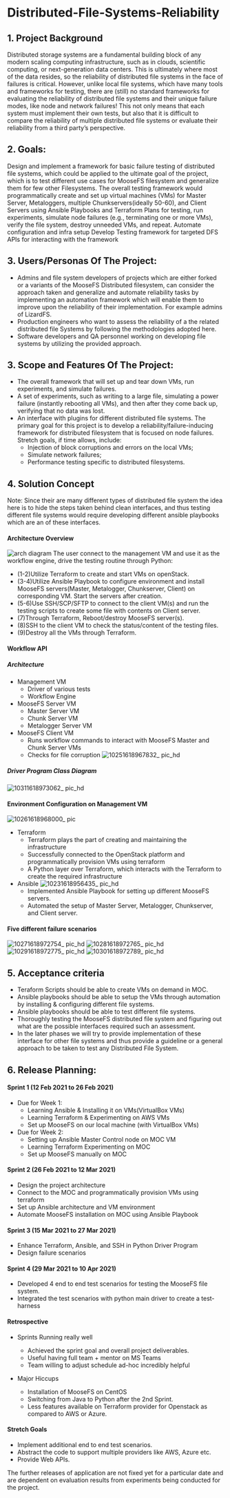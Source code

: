# Distributed-File-Systems-Reliability

## 1. Project Background
Distributed storage systems are a fundamental building block of any modern scaling computing infrastructure, such 
as in clouds, scientific computing, or next-generation data centers. This is ultimately where most of the data resides, 
so the reliability of distributed file systems in the face of failures is critical. However, unlike local file systems, 
which have many tools and frameworks for testing, there are (still) no standard frameworks for evaluating the reliability 
of distributed file systems and their unique failure modes, like node and network failures! This not only means that each 
system must implement their own tests, but also that it is difficult to compare the reliability of multiple distributed 
file systems or evaluate their reliability from a third party’s perspective.

## 2. Goals: 
Design and implement a framework for basic failure testing of distributed file systems, which could be applied to 
the ultimate goal of the project, which is to test different use cases for MooseFS filesystem and generalize them for few other 
Filesystems. The overall testing framework would programmatically create and set up virtual machines (VMs) for Master 
Server, Metaloggers, multiple Chunkservers(ideally 50-60), and Client Servers using Ansible Playbooks and Terraform Plans 
for testing, run experiments, simulate node failures (e.g., terminating one or more VMs), verify the file system, destroy 
unneeded VMs, and repeat.
Automate configuration and infra setup
Develop Testing framework for targeted DFS
APIs for interacting with the framework

## 3. Users/Personas Of The Project:
- Admins and file system developers of projects which are either forked or a variants of the MooseFS Distributed 
filesystem, can consider the approach taken and generalize and automate reliability tasks by implementing an automation 
framework which will enable them to improve upon the reliability of their implementation. For example admins of LizardFS.
- Production engineers who want to assess the reliability of a the related distributed file Systems by following the
methodologies adopted here.
- Software developers and QA personnel working on developing file systems by utilizing the provided approach.

## 3. Scope and Features Of The Project:
- The overall framework that will set up and tear down VMs, run experiments, and simulate failures.
- A set of experiments, such as writing to a large file, simulating a power failure (instantly rebooting all VMs), and 
then after they come back up, verifying that no data was lost.
- An interface with plugins for different distributed file systems. The primary goal for this project is to develop a 
reliability/failure-inducing framework for distributed filesystem that is focused on node failures. 
Stretch goals, if time allows, include:
    - Injection of block corruptions and errors on the local VMs;
    - Simulate network failures;
    - Performance testing specific to distributed filesystems.

## 4. Solution Concept
Note: Since their are many different types of distributed file system the idea here is to hide the steps taken behind clean 
interfaces, and thus testing different file systems would require developing different ansible playbooks which are an 
of these interfaces.
#### Architecture Overview
![arch diagram](https://user-images.githubusercontent.com/52186552/112475253-990a2600-8d3e-11eb-8964-f4080c9e27eb.jpg)
The user connect to the management VM and use it as the workflow engine, drive the testing routine through Python:
- (1-2)Utilize Terraform to create and start VMs on openStack.
- (3-4)Utilize Ansible Playbook to configure environment and install MooseFS servers(Master, Metalogger, Chunkserver, Client) on corresponding VM. Start the servers after creation.
- (5-6)Use SSH/SCP/SFTP to connect to the client VM(s) and run the testing scripts to create some file with contents on Client server.
- (7)Through Terraform, Reboot/destroy MooseFS server(s).
- (8)SSH to the client VM to check the status/content of the testing files.
- (9)Destroy all the VMs through Terraform.

#### Workflow API 
##### Architecture
- Management VM
    - Driver of various tests
    - Workflow Engine
- MooseFS Server VM
    - Master Server VM
    - Chunk Server VM
    - Metalogger Server VM
- MooseFS Client VM
    - Runs workflow commands to interact with MooseFS Master and Chunk Server VMs
    - Checks for file corruption
![10251618967832_ pic_hd](https://user-images.githubusercontent.com/52186552/115482930-66582e00-a215-11eb-8809-3ef7ad2e3d02.jpg)

##### Driver Program Class Diagram
![10311618973062_ pic_hd](https://user-images.githubusercontent.com/52186552/115489354-b210d480-a221-11eb-8fb6-2113b386ffab.jpg)

#### Environment Configuration on Management VM
![10261618968000_ pic](https://user-images.githubusercontent.com/52186552/115483193-ef6f6500-a215-11eb-94c4-3a0bd9d95114.jpg)
- Terraform
    - Terraform plays the part of creating and maintaining the infrastructure 
    - Successfully connected to the OpenStack platform and programmatically provision VMs using terraform
    - A Python layer over Terraform, which interacts with the Terraform to create the required infrastructure
- Ansible
![10231618956435_ pic_hd](https://user-images.githubusercontent.com/52186552/115470503-0acd7680-a1fc-11eb-89bb-ba07b4c5d2a8.jpg)
    - Implemented Ansible Playbook for setting up different MooseFS servers.
    - Automated the setup of Master Server, Metalogger, Chunkserver, and Client server.

#### Five different failure scenarios
![10271618972754_ pic_hd](https://user-images.githubusercontent.com/52186552/115488955-fa7bc280-a220-11eb-8a52-d440ea7309a3.jpg)
![10281618972765_ pic_hd](https://user-images.githubusercontent.com/52186552/115488975-049dc100-a221-11eb-9094-f655b1a85910.jpg)
![10291618972775_ pic_hd](https://user-images.githubusercontent.com/52186552/115489006-12ebdd00-a221-11eb-855a-5390b2a440ae.jpg)
![10301618972789_ pic_hd](https://user-images.githubusercontent.com/52186552/115489038-1e3f0880-a221-11eb-9219-4e9411fac807.jpg)
 
## 5. Acceptance criteria
- Teraform Scripts should be able to create VMs on demand in MOC.
- Ansible playbooks should be able to setup the VMs through automation by installing & configuring different file systems.
- Ansible playbooks should be able to test different file systems.
- Thoroughly testing the MooseFS distributed file system and figuring out what are the possible interfaces required such an assessment.
- In the later phases we will try to provide implementation of these interface for other file systems and thus provide 
a guideline or a general approach to be taken to test any Distributed File System.

## 6. Release Planning:

#### Sprint 1 (12 Feb 2021 to 26 Feb 2021)
- Due for Week 1:
    - Learning Ansible & Installing it on VMs(VirtualBox VMs)
    - Learning Terraform & Experimenting on AWS VMs
    - Set up MooseFS on our local machine (with VirtualBox VMs)
- Due for Week 2:
    - Setting up Ansible Master Control node on MOC VM
    - Learning Terraform Experimenting on MOC
    - Set up MooseFS manually on MOC

#### Sprint 2 (26 Feb 2021 to 12 Mar 2021)
- Design the project architecture
- Connect to the MOC and programmatically provision VMs using terraform
- Set up Ansible architecture and VM environment
- Automate MooseFS installation on MOC using Ansible Playbook

#### Sprint 3 (15 Mar 2021 to 27 Mar 2021)
- Enhance Terraform, Ansible, and SSH in Python Driver Program
- Design failure scenarios

#### Sprint 4 (29 Mar 2021 to 10 Apr 2021)
- Developed 4 end to end test scenarios for testing the MooseFS file system.
- Integrated the test scenarios with python main driver to create a test-harness

#### Retrospective
- Sprints Running really well
    - Achieved the sprint goal and overall project deliverables.
    - Useful having full team + mentor on MS Teams
    - Team willing to adjust schedule ad-hoc incredibly helpful

- Major Hiccups
    - Installation of  MooseFS on CentOS 
    - Switching from Java to Python after the 2nd Sprint.
    - Less features available on Terraform provider for Openstack as compared to AWS or Azure.

#### Stretch Goals
- Implement additional end to end test scenarios.
- Abstract the code to support multiple providers like AWS, Azure etc.
- Provide Web APIs.

The further releases of application are not fixed yet for a particular date and are dependent on evaluation results 
from experiments being conducted for the project.
